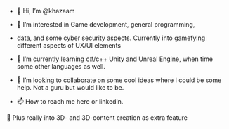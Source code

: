 - 👋 Hi, I’m @khazaam

- 👀 I’m interested in Game development, general programming, 
- data, and some cyber security aspects. Currently into gamefying different aspects of UX/UI elements

- 🌱 I’m currently learning c#/c++ Unity and Unreal Engine, when time some other languages as well.
- 💞️ I’m looking to collaborate on some cool ideas where I could be some help. Not a guru but would like to be.
- 📫 How to reach me here or linkedin.

👋 Plus really into 3D- and 3D-content creation as extra feature
